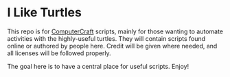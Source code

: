 # I Like Turtles

This repo is for [ComputerCraft](http://www.computercraft.info/) scripts, mainly for those wanting to
automate activities with the highly-useful turtles. They will contain
scripts found online or authored by people here. Credit will be given
where needed, and all licenses will be followed properly.

The goal here is to have a central place for useful scripts. Enjoy!
